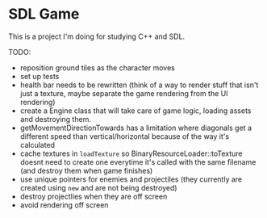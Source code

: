 # SDL Game

This is a project I'm doing for studying C++ and SDL.

TODO:
- reposition ground tiles as the character moves
- set up tests
- health bar needs to be rewritten (think of a way to render stuff that isn't just a texture, maybe separate the game rendering from the UI rendering)
- create a Engine class that will take care of game logic, loading assets and destroying them.
- getMovementDirectionTowards has a limitation where diagonals get a different speed than vertical/horizontal because of the way it's calculated
- cache textures in `loadTexture` so BinaryResourceLoader::toTexture doesnt need to create one everytime it's called with the same filename (and destroy them when game finishes)
- use unique pointers for enemies and projectiles (they currently are created using `new` and are not being destroyed)
- destroy projectlies when they are off screen
- avoid rendering off screen
